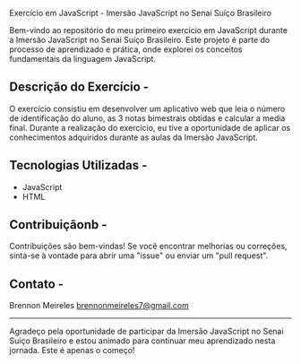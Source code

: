 Exercício em JavaScript - Imersão JavaScript no Senai Suíço Brasileiro

Bem-vindo ao repositório do meu primeiro exercício em JavaScript durante a Imersão JavaScript no Senai Suíço Brasileiro. Este projeto é parte do processo de aprendizado e prática, onde explorei os conceitos fundamentais da linguagem JavaScript.

## Descrição do Exercício -
O exercício consistiu em desenvolver um aplicativo web que leia o número de identificação do aluno, as 3 notas bimestrais obtidas e calcular a media final. Durante a realização do exercício, eu tive a oportunidade de aplicar os conhecimentos adquiridos durante as aulas da Imersão JavaScript.

## Tecnologias Utilizadas -
- JavaScript
- HTML

## Contribuiçãonb -
Contribuições são bem-vindas! Se você encontrar melhorias ou correções, sinta-se à vontade para abrir uma "issue" ou enviar um "pull request".

## Contato -
Brennon Meireles
brennonmeireles7@gmail.com

---
Agradeço pela oportunidade de participar da Imersão JavaScript no Senai Suíço Brasileiro e estou animado para continuar meu aprendizado nesta jornada. Este é apenas o começo!
